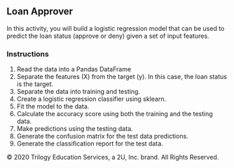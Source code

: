 ## Loan Approver

In this activity, you will build a logistic regression model that can be used to predict the loan status (approve or deny) given a set of input features.

### Instructions

1. Read the data into a Pandas DataFrame
2. Separate the features (X) from the target (y). In this case, the loan status is the target.
3. Separate the data into training and testing.
4. Create a logistic regression classifier using sklearn.
5. Fit the model to the data.
6. Calculate the accuracy score using both the training and the testing data.
7. Make predictions using the testing data.
8. Generate the confusion matrix for the test data predictions.
9. Generate the classification report for the test data.

© 2020 Trilogy Education Services, a 2U, Inc. brand. All Rights Reserved.
